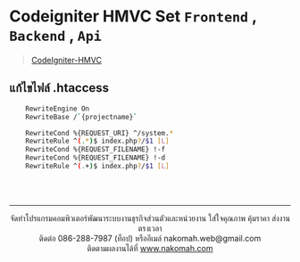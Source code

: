 # Codeigniter HMVC Set `Frontend` , `Backend` , `Api`
> [CodeIgniter-HMVC](https://github.com/Pholenk/CodeIgniter-HMVC)

## แก้ไขไฟล์ .htaccess
```sh
	RewriteEngine On
	RewriteBase /`{projectname}`

	RewriteCond %{REQUEST_URI} ^/system.*
	RewriteRule ^(.*)$ index.php?/$1 [L]
	RewriteCond %{REQUEST_FILENAME} !-f
	RewriteCond %{REQUEST_FILENAME} !-d
	RewriteRule ^(.+)$ index.php?/$1 [L]
```
<br>
<br>

---
<p align="center"> จัดทำโปรแกรมคอมพิวเตอร์พัฒนาระบบงานธุรกิจส่วนตัวและหน่วยงาน ใส่ใจคุณภาพ คุ้มราคา ส่งงานตรงเวลา<br>ติดต่อ 086-288-7987 (ท็อป) หรืออีเมล์    nakomah.web@gmail.com<br>ติดตามผลงานได้ที่ <a href="https://nakomah.com" target="_blank">www.nakomah.com</a></p>
